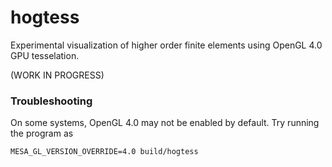 # hogtess

Experimental visualization of higher order finite elements using OpenGL 4.0 GPU
tesselation.

(WORK IN PROGRESS)

### Troubleshooting

On some systems, OpenGL 4.0 may not be enabled by default. Try running the program
as

```
MESA_GL_VERSION_OVERRIDE=4.0 build/hogtess
```
